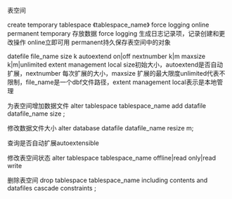 表空间

create temporary tablespace 《tablespace_name》 force logging online permanent
temporary 存放数据
force logging 生成日志记录项，记录创建和更改操作
online立即可用
permanent持久保存表空间中的对象

datefile file_name size k autoextend on|off nextnumber k|m maxsize k|m|unlimited extent management local
size初始大小，autoextend是否自动扩展，nextnumber 每次扩展的大小，maxsize 扩展的最大限度unlimited代表不限制，file_name是一个dbf文件路径，extent management local表示是本地管理


为表空间增加数据文件
alter tablespace tablespace_name add datafile datafile_name size ;

修改数据文件大小
alter database datafile datafile_name resize m;

查询是否自动扩展autoextensible

修改表空间状态
alter tablespace tablespace_name offline|read only|read write

删除表空间
drop tablespace tablespace_name including contents and datafiles cascade constraints ;
